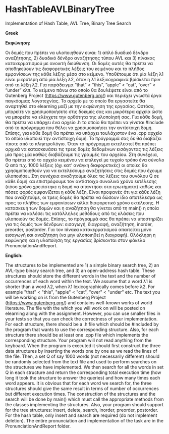 # HashTableAVLBinaryTree
Implementation of Hash Table, AVL Tree, Binary Tree Search

**Greek**

**Εκφώνηση:**

Οι δομές που πρέπει να υλοποιηθούν είναι: 1) απλό δυαδικό δένδρο αναζήτησης, 2) δυαδικό δένδρο
αναζήτησης τύπου AVL και 3) πίνακας κατακερματισμού με ανοικτή διεύθυνση. Οι δομές αυτές θα
πρέπει να αποθηκεύουν τις διαφορετικές λέξεις του κειμένου και το πλήθος εμφανίσεων της κάθε
λέξης μέσα στο κείμενο. Υποθέτουμε ότι μία λέξη λ1 είναι μικρότερη από μία λέξη λ2, όταν η λ1
λεξικογραφικά βρίσκεται πριν από τη λέξη λ2. Για παράδειγμα “that” < “this”, “apple” < “cat”,
“over” < “under” κλπ. Το κείμενο πάνω στο οποίο θα δουλέψετε είναι από το Gutenberg Project
(https://www.gutenberg.org/) και περιέχει γνωστά έργα παγκόσμιας λογοτεχνίας. Το αρχείο με το
οποίο θα εργαστείτε θα αναρτηθεί στο elearning μαζί με την εκφώνηση της εργασίας. Ωστόσο,
μπορείτε να χρησιμοποιήσετε στις δοκιμές σας και μικρότερα αρχεία ώστε να μπορείτε να ελέγχετε
την ορθότητα της υλοποίησή σας. 
Για κάθε δομή, θα πρέπει να υπάρχει ένα αρχείο .h το οποίο θα πρέπει να γίνεται #include από το
πρόγραμμα που θέλει να χρησιμοποιήσει την αντίστοιχη δομή. Επίσης, για κάθε δομή θα πρέπει να
υπάρχει τουλάχιστον ένα .cpp αρχείο το οποίο υλοποιεί την αντίστοιχη δομή. Το πρόγραμμά σας
δε θα διαβάζει τίποτε από το πληκτρολόγιο. Όταν το πρόγραμμα εκτελεστεί θα πρέπει αρχικά να
κατασκευάσει τις τρεις δομές δεδομένων εισάγοντας τις λέξεις μία προς μία καθώς διαβάζουμε τις
γραμμές του αρχείου. Στη συνέχεια, θα πρέπει από το αρχείο κειμένου να επιλεγεί με τυχαίο τρόπο
ένα σύνολο Q από π.χ. 1000 λέξεις (όχι κατ’ ανάγκη διαφορετικές) οι οποίες θα χρησιμοποιηθούν
για να εκτελέσουμε αναζητήσεις στις δομές που έχουμε υλοποιήσει. Στη συνέχεια αναζητούμε όλες
τις λέξεις του συνόλου Q σε κάθε δομή και επιστρέφουμε τον αντίστοιχο συνολικό χρόνο
εκτέλεσης (πόσο χρόνο χρειάστηκε η δομή να απαντήσει στα ερωτήματα) καθώς και πόσες φορές
εμφανίζεται η κάθε λέξη. Είναι προφανές ότι για κάθε λέξη που αναζητούμε, οι τρεις δομές θα
πρέπει να δώσουν ίδιο αποτέλεσμα ως προς το πλήθος των εμφανίσεων αλλά διαφορετικό χρόνο
εκτέλεσης. Η κατασκευή των δομών και η αναζήτηση θα γίνεται από τη main() η οποία πρέπει να
καλέσει τις κατάλληλες μεθόδους από τις κλάσεις που υλοποιούν τις δομές. 
Επίσης, το πρόγραμμά σας θα πρέπει να υποστηρίζει για τις δομές των δένδρων: εισαγωγή,
διαγραφή, αναζήτηση, inorder, preorder, postorder. Για τον πίνακα κατακερματισμού απαιτείται
μόνο εισαγωγή και αναζήτηση (να μην υλοποιηθεί η διαγραφή). 
Ολόκληρη η εκφώνηση και η υλοποίηση της εργασίας βρίσκονται στον φάκελο PronunciationAndReport.

**English:**

The structures to be implemented are 1) a simple binary search tree, 2) an AVL-type binary search tree, and 3) an open-address hash table. These structures should store the different words in the text and the number of occurrences of each word within the text. We assume that a word λ1 is shorter than a word λ2, when λ1 lexicographically comes before λ2. For example "that" < "this", "apple" < "cat", "over" < "under" etc. The text you will be working on is from the Gutenberg Project (https://www.gutenberg.org/) and contains well-known works of world literature. The file with the which you will work on will be posted on elearning along with the assignment. However, you can use smaller files in your tests so that you can check the correctness of your implementation. 
For each structure, there should be a .h file which should be #included by the program that wants to use the corresponding structure. Also, for each structure there should be at least one .cpp file which implements the corresponding structure. Your program will not read anything from the keyboard. When the program is executed it should first construct the three data structures by inserting the words one by one as we read the lines of the file. Then, a set Q of say 1000 words (not necessarily different) should be randomly selected from the text file and used to perform searches on the structures we have implemented. We then search for all the words in set Q in each structure and return the corresponding total execution time (how long it took the structure to answer the queries) and how many times each word appears. It is obvious that for each word we search for, the three structures should give the same result in terms of number of occurrences but different execution times. The construction of the structures and the search will be done by main() which must call the appropriate methods from the classes implementing the structures.  Also, your program should support for the tree structures: insert, delete, search, inorder, preorder, postorder. For the hash table, only insert and search are required (do not implement deletion). 
The entire pronunciation and implementation of the task are in the PronunciationAndReport folder.

